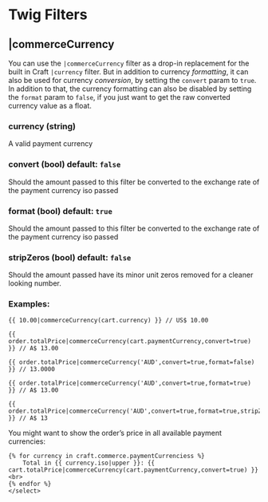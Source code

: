 # Twig Filters

## |commerceCurrency

You can use the `|commerceCurrency` filter as a drop-in replacement for the built in Craft `|currency` filter. But in addition to currency _formatting_, it can also be used for currency _conversion_, by setting the `convert` param to `true`. In addition to that, the currency formatting can also be disabled by setting the `format` param to `false`, if you just want to get the raw converted currency value as a float.

### currency (string)

A valid payment currency

### convert (bool) default: `false`

Should the amount passed to this filter be converted to the exchange rate of the payment currency iso passed

### format (bool) default: `true`

Should the amount passed to this filter be converted to the exchange rate of the payment currency iso passed

### stripZeros (bool) default: `false`

Should the amount passed have its minor unit zeros removed for a cleaner looking number.

### Examples:

```
{{ 10.00|commerceCurrency(cart.currency) }} // US$ 10.00

{{ order.totalPrice|commerceCurrency(cart.paymentCurrency,convert=true) }} // A$ 13.00

{{ order.totalPrice|commerceCurrency('AUD',convert=true,format=false) }} // 13.0000

{{ order.totalPrice|commerceCurrency('AUD',convert=true,format=true) }} // A$ 13.00

{{ order.totalPrice|commerceCurrency('AUD',convert=true,format=true,stripZeros=true) }} // A$ 13
```

You might want to show the order’s price in all available payment currencies:

```twig
{% for currency in craft.commerce.paymentCurrenciess %}
    Total in {{ currency.iso|upper }}: {{ cart.totalPrice|commerceCurrency(cart.paymentCurrency,convert=true) }} <br>
{% endfor %}
</select>
```

